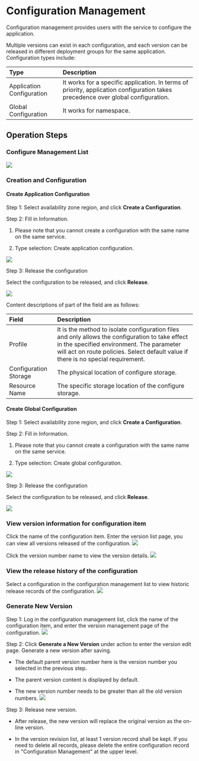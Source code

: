 # Configuration Management
Configuration management provides users with the service to configure the application.

Multiple versions can exist in each configuration, and each version can be released in different deployment groups for the same application. Configuration types include:

| Type	| Description	| 
| :- | :- | 
|  Application Configuration	|  It works for a specific application. In terms of priority, application configuration takes precedence over global configuration.	|  
|  Global Configuration	|  It works for namespace. 	|  
 


## Operation Steps

### Configure Management List

 ![](../../../../../image/Internet-Middleware/JD-Distributed-Service-Framework/config-list-new.png)
 

### Creation and Configuration

#### Create Application Configuration

Step 1: Select availability zone region, and click **Create a Configuration**.
 
Step 2: Fill in Information.

1. Please note that you cannot create a configuration with the same name on the same service.


2. Type selection: Create application configuration.


![](../../../../../image/Internet-Middleware/JD-Distributed-Service-Framework/config-create.png)
  
  
Step 3: Release the configuration  

Select the configuration to be released, and click **Release**.

![](../../../../../image/Internet-Middleware/JD-Distributed-Service-Framework/pzgl-fb-yypz.png)
  
Content descriptions of part of the field are as follows:

| Field	| Description	| 
| :- | :- | 
|  Profile	|  It is the method to isolate configuration files and only allows the configuration to take effect in the specified environment. The parameter will act on route policies. Select default value if there is no special requirement.  	|  
|  Configuration Storage 	|  The physical location of configure storage.	|
|  Resource Name 	|  The specific storage location of the configure storage. 	|  


####  Create Global Configuration

Step 1: Select availability zone region, and click **Create a Configuration**.
 
Step 2: Fill in Information.

1. Please note that you cannot create a configuration with the same name on the same service.

2. Type selection: Create global configuration.

![](../../../../../image/Internet-Middleware/JD-Distributed-Service-Framework/pzgl-fb-qjpz-xj.png)
  
  
Step 3: Release the configuration  

Select the configuration to be released, and click **Release**.

![](../../../../../image/Internet-Middleware/JD-Distributed-Service-Framework/pzgl-fb-yypz.png)
  
  
### View version information for configuration item

Click the name of the configuration item. Enter the version list page, you can view all versions released of the configuration.
![](../../../../../image/Internet-Middleware/JD-Distributed-Service-Framework/config-vision.png)
   
   
Click the version number name to view the version details.
![](../../../../../image/Internet-Middleware/JD-Distributed-Service-Framework/config-vision-detail-new.png)



### View the release history of the configuration
Select a configuration in the configuration management list to view historic release records of the configuration.
![](../../../../../image/Internet-Middleware/JD-Distributed-Service-Framework/config-vision-history-new.png)


### Generate New Version
Step 1: Log in the configuration management list, click the name of the configuration item, and enter the version management page of the configuration.
![](../../../../../image/Internet-Middleware/JD-Distributed-Service-Framework/pzgl-xdlb.png)
 

Step 2: Click **Generate a New Version** under action to enter the version edit page. Generate a new version after saving.

- The default parent version number here is the version number you selected in the previous step.

- The parent version content is displayed by default.

- The new version number needs to be greater than all the old version numbers.
![](../../../../../image/Internet-Middleware/JD-Distributed-Service-Framework/config-vision-add-new.png)
  




Step 3: Release new version.

- After release, the new version will replace the original version as the on-line version.

- In the version revision list, at least 1 version record shall be kept. If you need to delete all records, please delete the entire configuration record in "Configuration Management" at the upper level.


